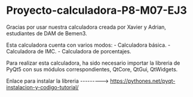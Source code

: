 # Proyecto-calculadora-P8-M07-EJ3
Gracias por usar nuestra calculadora creada por Xavier y Adrian, estudiantes de DAM de Bemen3.

Esta calculadora cuenta con varios modos:
	- Calculadora básica.
	- Calculadora de IMC.
	- Calculadora de porcentajes.

Para realizar esta calculadora, ha sido necesario importar la libreria de PyQt5 con sus módulos correspondientes, QtCore, QtGui, QtWidgets.

Enlace para instalar la libreria ---------> https://pythones.net/pyqt-instalacion-y-codigo-tutorial/

